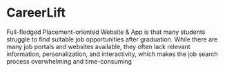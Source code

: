 # CareerLift
Full-fledged Placement-oriented Website &amp; App is that many students struggle to find suitable job opportunities after graduation. While there are many job portals and websites available, they often lack relevant information, personalization, and interactivity, which makes the job search process overwhelming and time-consuming
